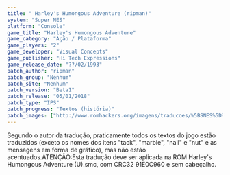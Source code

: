 ```yaml
---
title: " Harley's Humongous Adventure (ripman)"
system: "Super NES"
platform: "Console"
game_title: "Harley's Humongous Adventure"
game_category: "Ação / Plataforma"
game_players: "2"
game_developer: "Visual Concepts"
game_publisher: "Hi Tech Expressions"
game_release_date: "??/02/1993"
patch_author: "ripman"
patch_group: "Nenhum"
patch_site: "Nenhum"
patch_version: "Beta1"
patch_release: "05/01/2018"
patch_type: "IPS"
patch_progress: "Textos (história)"
patch_images: ["http://www.romhackers.org/imagens/traducoes/%5BSNES%5D%20Harley's%20Humongous%20Adventure%20-%20ripman%20-%201.png","http://www.romhackers.org/imagens/traducoes/%5BSNES%5D%20Harley's%20Humongous%20Adventure%20-%20ripman%20-%202.png","http://www.romhackers.org/imagens/traducoes/%5BSNES%5D%20Harley's%20Humongous%20Adventure%20-%20ripman%20-%203.png"]
---
```

Segundo o autor da tradução, praticamente todos os textos do jogo estão traduzidos (exceto os nomes dos itens "tack", "marble", "nail" e "nut" e as mensagens em forma de gráfico), mas não estão acentuados.ATENÇÃO:Esta tradução deve ser aplicada na ROM Harley's Humongous Adventure (U).smc, com CRC32 91E0C960 e sem cabeçalho.